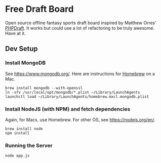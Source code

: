 Free Draft Board
================

Open source offline fantasy sports draft board inspired by Matthew Orres' [PHPDraft](https://bitbucket.org/mattheworres/phpdraft). It works but could use a lot of refactoring to be truly awesome. Have at it.

Dev Setup
---------

### Install MongoDB

See <https://www.mongodb.org/>. Here are instructions for [Homebrew](http://brew.sh/) on a Mac.

    brew install mongodb --with-openssl
    ln -sfv /usr/local/opt/mongodb/*.plist ~/Library/LaunchAgents
    launchctl load ~/Library/LaunchAgents/homebrew.mxcl.mongodb.plist

### Install NodeJS (with NPM) and fetch dependencies

Again, for Macs, use Homebrew. For other OS, see <https://nodejs.org/en/>.

    brew install node
    npm install

### Running the Server

    node app.js

